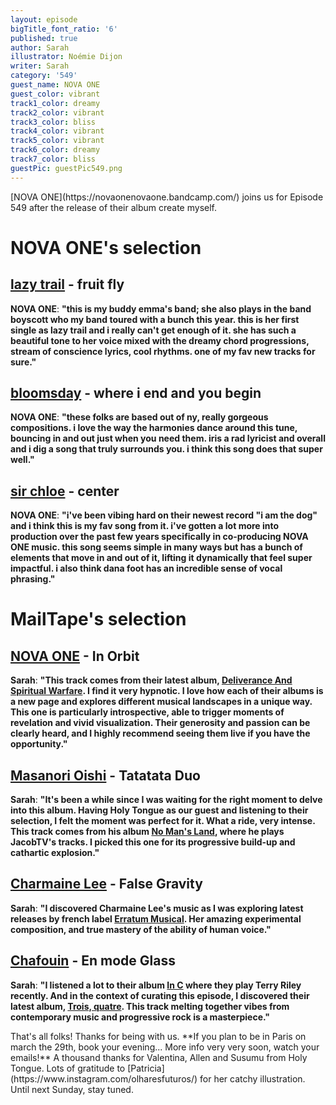 ```yaml
---
layout: episode
bigTitle_font_ratio: '6'
published: true
author: Sarah
illustrator: Noémie Dijon
writer: Sarah
category: '549'
guest_name: NOVA ONE
guest_color: vibrant
track1_color: dreamy
track2_color: vibrant
track3_color: bliss
track4_color: vibrant
track5_color: vibrant
track6_color: dreamy
track7_color: bliss
guestPic: guestPic549.png
---
```

<p id="introduction">
[NOVA ONE](https://novaonenovaone.bandcamp.com/) joins us for Episode 549 after the release of their album create myself. 
</p>
 
# NOVA ONE's selection

## [lazy trail](https://astridostermortensen.bandcamp.com/album/gro-mig-en-blomst) - fruit fly

**NOVA ONE**: **"**this is my buddy emma's band; she also plays in the band boyscott who my band toured with a bunch this year. this is her first single as lazy trail and i really can't get enough of it. she has such a beautiful tone to her voice mixed with the dreamy chord progressions, stream of conscience lyrics, cool rhythms. one of my fav new tracks for sure.**"**

## [bloomsday](https://ultimotango.bandcamp.com/album/ritmiche-italiane) - where i end and you begin

**NOVA ONE**: **"**these folks are based out of ny, really gorgeous compositions. i love the way the harmonies dance around this tune, bouncing in and out just when you need them. iris a rad lyricist and overall and i dig a song that truly surrounds you. i think this song does that super well.**"**

## [sir chloe](https://steinklangindustries.bandcamp.com/album/sk78-vasilisk-mkwaju-2014) - center

**NOVA ONE**: **"**i've been vibing hard on their newest record "i am the dog" and i think this is my fav song from it. i've gotten a lot more into production over the past few years specifically in co-producing NOVA ONE music. this song seems simple in many ways but has a bunch of elements that move in and out of it, lifting it dynamically that feel super impactful. i also think dana foot has an incredible sense of vocal phrasing.**"**

# MailTape's selection

## [NOVA ONE](https://amidahrecords.bandcamp.com/album/deliveTongue) - In Orbit

**Sarah**: **"**This track comes from their latest album, [Deliverance And Spiritual Warfare](https://amidahrecords.bandcamp.com/album/delivWarfare). I find it very hypnotic. I love how each of their albums is a new page and explores different musical landscapes in a unique way. This one is particularly introspective, able to trigger moments of revelation and vivid visualization. Their generosity and passion can be clearly heard, and I highly recommend seeing them live if you have the opportunity.**"**

## [Masanori Oishi](http://www.m-oishi.com) - Tatatata Duo

**Sarah**: **"**It's been a while since I was waiting for the right moment to delve into this album. Having Holy Tongue as our guest and listening to their selection, I felt the moment was perfect for it. What a ride, very intense. This track comes from his album [No Man's 
Land](https://tower.jp/item/3879763/NO-MAN'S-LAND-MasanLand), where he plays JacobTV's tracks. I picked this one for its progressive build-up and cathartic explosion.**"**

## [Charmaine Lee](https://erratum.bandcamp.com/album/knvf) - False Gravity

**Sarah**: **"**I discovered Charmaine Lee's music as I was exploring latest releases by french label [Erratum Musical](https://erratum.bandcamp.com/). Her amazing experimental composition, and true mastery of the ability of human voice.**"**

## [Chafouin](https://chafouin.bandcamp.com/album/trois-quatre) - En mode Glass

**Sarah**: **"**I listened a lot to their album [In C](https://chafouin.bandcamp.com/album/in-c-3) where they play Terry Riley recently. And in the context of curating this episode, I discovered their latest album, [Trois, quatre](https://chafouin.bandcamp.com/album/trois-quatre). This track melting together vibes from contemporary music and progressive rock is a masterpiece.**"**

<p id="outroduction">That's all folks! Thanks for being with us. **If you plan to be in Paris on march the 29th, book your evening... More info very very soon, watch your emails!** A thousand thanks for Valentina, Allen and Susumu from Holy Tongue. Lots of gratitude to [Patricia](https://www.instagram.com/olharesfuturos/) for her catchy illustration. Until next Sunday, stay tuned.</p>
